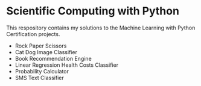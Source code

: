 # Scientific Computing with Python

This respository contains my solutions to the Machine Learning with Python Certification projects.
- Rock Paper Scissors
- Cat Dog Image Classifier
- Book Recommendation Engine
- Linear Regression Health Costs Classifier
- Probability Calculator
- SMS Text Classifier
